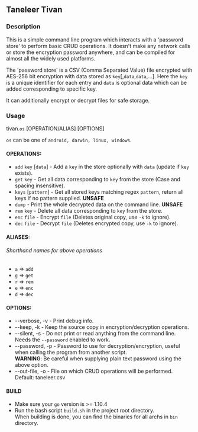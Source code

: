 ## Taneleer Tivan

### Description

This is a simple command line program which interacts with a 'password store' to perform basic CRUD operations.
It doesn't make any network calls or store the encryption password anywhere, and can be compiled for almost all
the widely used platforms.

The 'password store' is a CSV (Comma Separated Value) file encrypted with AES-256 bit encryption with data stored
as `key`[,`data`,`data`,...]. Here the `key` is a unique identifier for each entry and `data` is optional data which
can be added corresponding to specific key.

It can additionally encrypt or decrypt files for safe storage.

### Usage

tivan.`os` [OPERATION/ALIAS] [OPTIONS]

`os` can be one of `android, darwin, linux, windows`.

#### OPERATIONS:
* `add` `key` [`data`] - Add a `key` in the store optionally with `data` (update if `key` exists).
* `get` `key` - Get all data corresponding to `key` from the store (Case and spacing insensitive).
* `keys` [`pattern`] - Get all stored keys matching regex `pattern`, return all keys if no pattern supplied. **UNSAFE**
* `dump` - Print the whole decrypted data on the command line. **UNSAFE**
* `rem` `key` - Delete all data corresponding to `key` from the store.
* `enc` `file` - Encrypt `file` (Deletes original copy, use `-k` to ignore).
* `dec` `file` - Decrypt `file` (Deletes encrypted copy, use `-k` to ignore).

#### ALIASES:
###### Shorthand names for above operations
* `a` => `add`
* `g` => `get`
* `r` => `rem`
* `e` => `enc`
* `d` => `dec`

#### OPTIONS:
* --verbose, -v - Print debug info.
* --keep, -k - Keep the source copy in encryption/decryption operations.
* --silent, -s - Do not print or read anything from the command line. Needs the `--password` enabled to work.
* --password, -p - Password to use for decryption/encryption, useful when calling the program from another script.  
**WARNING**: Be careful when supplying plain text password using the above option.
* --out-file, -o - File on which CRUD operations will be performed. Default: taneleer.csv

#### BUILD

* Make sure your `go` version is >= 1.10.4
* Run the bash script `build.sh` in the project root directory.  
When building is done, you can find the binaries for all archs in `bin` directory.

